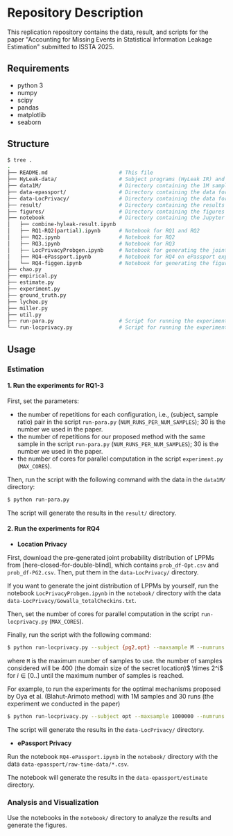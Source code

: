 # Repository Description

This replication repository contains the data, result, and scripts for the paper "Accounting for Missing Events in Statistical Information Leakage Estimation" submitted to ISSTA 2025.

## Requirements

- python 3
- numpy
- scipy
- pandas
- matplotlib
- seaborn

## Structure

```bash
$ tree .
.
├── README.md                       # This file
├── HyLeak-data/                    # Subject programs (HyLeak IR) and results of HyLeak for RQ1-3
├── data1M/                         # Directory containing the 1M samples for the ground truth of the subject programs for RQ1-3
├── data-epassport/                 # Directory containing the data for the ePassport experiment
├── data-LocPrivacy/                # Directory containing the data for the location privacy experiment
├── result/                         # Directory containing the results of estimation for RQ1-3
├── figures/                        # Directory containing the figures for the paper
├── notebook                        # Directory containing the Jupyter notebooks for the paper
│   ├── combine-hyleak-result.ipynb
│   ├── RQ1-RQ2(partial).ipynb      # Notebook for RQ1 and RQ2
│   ├── RQ2.ipynb                   # Notebook for RQ2
│   ├── RQ3.ipynb                   # Notebook for RQ3
│   ├── LocPrivacyProbgen.ipynb     # Notebook for generating the joint distribution of LPPMs
│   ├── RQ4-ePassport.ipynb         # Notebook for RQ4 on ePassport experiment
│   └── RQ4-figgen.ipynb            # Notebook for generating the figures for RQ4
├── chao.py
├── empirical.py
├── estimate.py
├── experiment.py
├── ground_truth.py
├── lychee.py
├── miller.py
├── util.py
├── run-para.py                     # Script for running the experiments for RQ1-3
└── run-locprivacy.py               # Script for running the experiments for RQ4, location privacy
```

## Usage

### Estimation

#### 1. Run the experiments for RQ1-3

First, set the parameters:

- the number of repetitions for each configuration, i.e., (subject, sample ratio) pair in the script `run-para.py` (`NUM_RUNS_PER_NUM_SAMPLES`); 30 is the number we used in the paper.
- the number of repetitions for our proposed method with the same sample in the script `run-para.py` (`NUM_RUNS_PER_NUM_SAMPLES`); 30 is the number we used in the paper.
- the number of cores for parallel computation in the script `experiment.py` (`MAX_CORES`).

Then, run the script with the following command with the data in the `data1M/` directory:

```bash
$ python run-para.py
```

The script will generate the results in the `result/` directory.

#### 2. Run the experiments for RQ4

- **Location Privacy**

First, download the pre-generated joint probability distribution of LPPMs from [here-closed-for-double-blind], which contains `prob_df-Opt.csv` and `prob_df-PG2.csv`. Then, put them in the `data-LocPrivacy/` directory.

If you want to generate the joint distribution of LPPMs by yourself, run the notebook `LocPrivacyProbgen.ipynb` in the `notebook/` directory with the data `data-LocPrivacy/Gowalla_totalCheckins.txt`.

Then, set the number of cores for parallel computation in the script `run-locprivacy.py` (`MAX_CORES`).

Finally, run the script with the following command:

```bash
$ python run-locprivacy.py --subject {pg2,opt} --maxsample M --numruns N
```

where `M` is the maximum number of samples to use. the number of samples considered will be $400$ (the domain size of the secret location)$ \times 2^i$ for $i \in [0..]$ until the maximum number of samples is reached.

For example, to run the experiments for the optimal mechanisms proposed by Oya et al. (Blahut-Arimoto method) with 1M samples and 30 runs (the experiment we conducted in the paper)

```bash
$ python run-locprivacy.py --subject opt --maxsample 1000000 --numruns 30
```

The script will generate the results in the `data-LocPrivacy/` directory.

- **ePassport Privacy**

Run the notebook `RQ4-ePassport.ipynb` in the `notebook/` directory with the data `data-epassport/raw-time-data/*.csv`.

The notebook will generate the results in the `data-epassport/estimate` directory.

### Analysis and Visualization

Use the notebooks in the `notebook/` directory to analyze the results and generate the figures.
